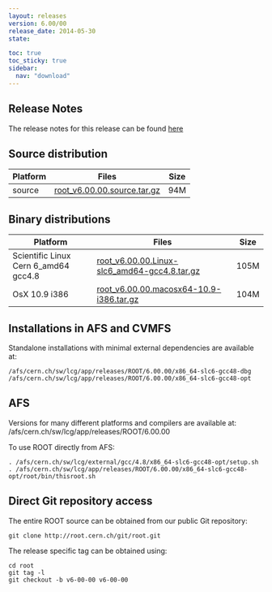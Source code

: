 ```yaml
---
layout: releases
version: 6.00/00
release_date: 2014-05-30
state:

toc: true
toc_sticky: true
sidebar:
  nav: "download"
---
```



## Release Notes

The release notes for this release can be found [here](https://root.cern.ch/root/html600/notes/release-notes.html)

## Source distribution

| Platform       | Files | Size |
|-----------|-------|-----|
| source | [root_v6.00.00.source.tar.gz](https://root.cern.ch/download/root_v6.00.00.source.tar.gz) |  94M |


## Binary distributions

| Platform       | Files | Size |
|-----------|-------|-----|
| Scientific Linux Cern 6_amd64 gcc4.8 | [root_v6.00.00.Linux-slc6_amd64-gcc4.8.tar.gz](https://root.cern.ch/download/root_v6.00.00.Linux-slc6_amd64-gcc4.8.tar.gz) | 105M |
| OsX 10.9 i386 | [root_v6.00.00.macosx64-10.9-i386.tar.gz](https://root.cern.ch/download/root_v6.00.00.macosx64-10.9-i386.tar.gz) | 104M |



## Installations in AFS and CVMFS
Standalone installations with minimal external dependencies are available at:
~~~
/afs/cern.ch/sw/lcg/app/releases/ROOT/6.00.00/x86_64-slc6-gcc48-dbg
/afs/cern.ch/sw/lcg/app/releases/ROOT/6.00.00/x86_64-slc6-gcc48-opt
~~~

## AFS
Versions for many different platforms and compilers are available at:
/afs/cern.ch/sw/lcg/app/releases/ROOT/6.00.00

To use ROOT directly from AFS:
~~~
. /afs/cern.ch/sw/lcg/external/gcc/4.8/x86_64-slc6-gcc48-opt/setup.sh
. /afs/cern.ch/sw/lcg/app/releases/ROOT/6.00.00/x86_64-slc6-gcc48-opt/root/bin/thisroot.sh
~~~

## Direct Git repository access
The entire ROOT source can be obtained from our public Git repository:

~~~
git clone http://root.cern.ch/git/root.git
~~~
The release specific tag can be obtained using:
~~~
cd root
git tag -l
git checkout -b v6-00-00 v6-00-00
~~~

